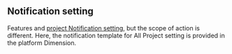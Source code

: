  ## Notification setting 

 Features and [project Notification setting](./project-notifications.md), but the scope of action is different. Here, the notification template for All Project setting is provided in the platform Dimension. 